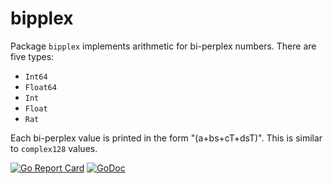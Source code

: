 # bipplex

Package `bipplex` implements arithmetic for bi-perplex numbers. There are five types:

* `Int64`
* `Float64`
* `Int`
* `Float`
* `Rat`

Each bi-perplex value is printed in the form "(a+bs+cT+dsT)". This is similar to `complex128` values.

[![Go Report Card](https://goreportcard.com/badge/gojp/goreportcard)](https://goreportcard.com/report/github.com/meirizarrygelpi/numbers/bipplex) [![GoDoc](https://godoc.org/github.com/meirizarrygelpi/numbers/bipplex?status.svg)](https://godoc.org/github.com/meirizarrygelpi/numbers/bipplex)